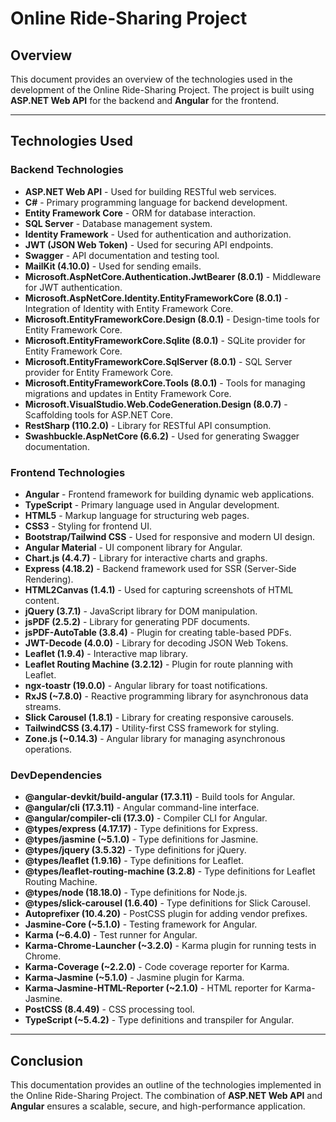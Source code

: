 
# Online Ride-Sharing Project

## Overview
This document provides an overview of the technologies used in the development of the Online Ride-Sharing Project. The project is built using **ASP.NET Web API** for the backend and **Angular** for the frontend.

---

## Technologies Used

### Backend Technologies
- **ASP.NET Web API** - Used for building RESTful web services.
- **C#** - Primary programming language for backend development.
- **Entity Framework Core** - ORM for database interaction.
- **SQL Server** - Database management system.
- **Identity Framework** - Used for authentication and authorization.
- **JWT (JSON Web Token)** - Used for securing API endpoints.
- **Swagger** - API documentation and testing tool.
- **MailKit (4.10.0)** - Used for sending emails.
- **Microsoft.AspNetCore.Authentication.JwtBearer (8.0.1)** - Middleware for JWT authentication.
- **Microsoft.AspNetCore.Identity.EntityFrameworkCore (8.0.1)** - Integration of Identity with Entity Framework Core.
- **Microsoft.EntityFrameworkCore.Design (8.0.1)** - Design-time tools for Entity Framework Core.
- **Microsoft.EntityFrameworkCore.Sqlite (8.0.1)** - SQLite provider for Entity Framework Core.
- **Microsoft.EntityFrameworkCore.SqlServer (8.0.1)** - SQL Server provider for Entity Framework Core.
- **Microsoft.EntityFrameworkCore.Tools (8.0.1)** - Tools for managing migrations and updates in Entity Framework Core.
- **Microsoft.VisualStudio.Web.CodeGeneration.Design (8.0.7)** - Scaffolding tools for ASP.NET Core.
- **RestSharp (110.2.0)** - Library for RESTful API consumption.
- **Swashbuckle.AspNetCore (6.6.2)** - Used for generating Swagger documentation.

### Frontend Technologies
- **Angular** - Frontend framework for building dynamic web applications.
- **TypeScript** - Primary language used in Angular development.
- **HTML5** - Markup language for structuring web pages.
- **CSS3** - Styling for frontend UI.
- **Bootstrap/Tailwind CSS** - Used for responsive and modern UI design.
- **Angular Material** - UI component library for Angular.
- **Chart.js (4.4.7)** - Library for interactive charts and graphs.
- **Express (4.18.2)** - Backend framework used for SSR (Server-Side Rendering).
- **HTML2Canvas (1.4.1)** - Used for capturing screenshots of HTML content.
- **jQuery (3.7.1)** - JavaScript library for DOM manipulation.
- **jsPDF (2.5.2)** - Library for generating PDF documents.
- **jsPDF-AutoTable (3.8.4)** - Plugin for creating table-based PDFs.
- **JWT-Decode (4.0.0)** - Library for decoding JSON Web Tokens.
- **Leaflet (1.9.4)** - Interactive map library.
- **Leaflet Routing Machine (3.2.12)** - Plugin for route planning with Leaflet.
- **ngx-toastr (19.0.0)** - Angular library for toast notifications.
- **RxJS (~7.8.0)** - Reactive programming library for asynchronous data streams.
- **Slick Carousel (1.8.1)** - Library for creating responsive carousels.
- **TailwindCSS (3.4.17)** - Utility-first CSS framework for styling.
- **Zone.js (~0.14.3)** - Angular library for managing asynchronous operations.

### DevDependencies
- **@angular-devkit/build-angular (17.3.11)** - Build tools for Angular.
- **@angular/cli (17.3.11)** - Angular command-line interface.
- **@angular/compiler-cli (17.3.0)** - Compiler CLI for Angular.
- **@types/express (4.17.17)** - Type definitions for Express.
- **@types/jasmine (~5.1.0)** - Type definitions for Jasmine.
- **@types/jquery (3.5.32)** - Type definitions for jQuery.
- **@types/leaflet (1.9.16)** - Type definitions for Leaflet.
- **@types/leaflet-routing-machine (3.2.8)** - Type definitions for Leaflet Routing Machine.
- **@types/node (18.18.0)** - Type definitions for Node.js.
- **@types/slick-carousel (1.6.40)** - Type definitions for Slick Carousel.
- **Autoprefixer (10.4.20)** - PostCSS plugin for adding vendor prefixes.
- **Jasmine-Core (~5.1.0)** - Testing framework for Angular.
- **Karma (~6.4.0)** - Test runner for Angular.
- **Karma-Chrome-Launcher (~3.2.0)** - Karma plugin for running tests in Chrome.
- **Karma-Coverage (~2.2.0)** - Code coverage reporter for Karma.
- **Karma-Jasmine (~5.1.0)** - Jasmine plugin for Karma.
- **Karma-Jasmine-HTML-Reporter (~2.1.0)** - HTML reporter for Karma-Jasmine.
- **PostCSS (8.4.49)** - CSS processing tool.
- **TypeScript (~5.4.2)** - Type definitions and transpiler for Angular.

---

## Conclusion
This documentation provides an outline of the technologies implemented in the Online Ride-Sharing Project. The combination of **ASP.NET Web API** and **Angular** ensures a scalable, secure, and high-performance application.
